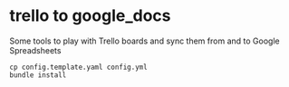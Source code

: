 trello to google_docs
=====================
Some tools to play with Trello boards and sync them from and to Google Spreadsheets

    cp config.template.yaml config.yml
    bundle install